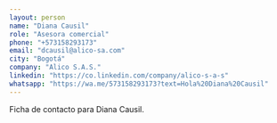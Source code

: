 ```yaml
---
layout: person
name: "Diana Causil"
role: "Asesora comercial"
phone: "+573158293173"
email: "dcausil@alico-sa.com"
city: "Bogotá"
company: "Alico S.A.S."
linkedin: "https://co.linkedin.com/company/alico-s-a-s"
whatsapp: "https://wa.me/573158293173?text=Hola%20Diana%20Causil"
---
```


Ficha de contacto para Diana Causil.
